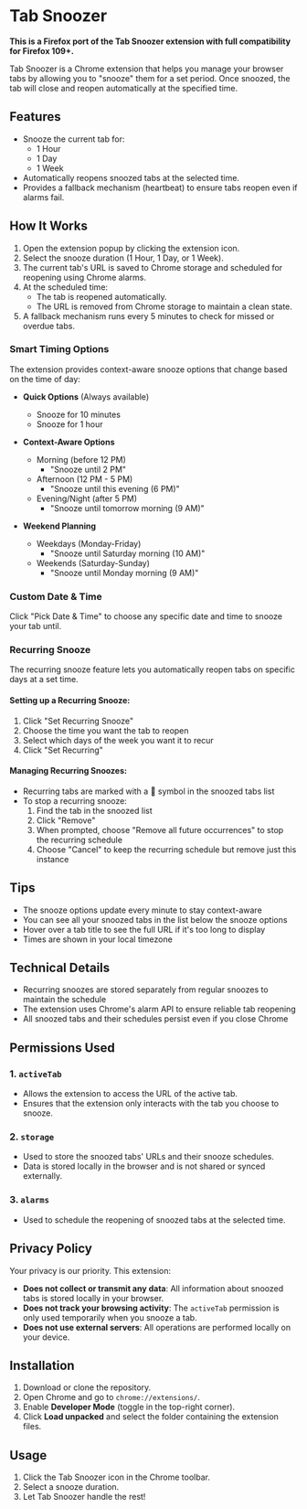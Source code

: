 # Tab Snoozer

**This is a Firefox port of the Tab Snoozer extension with full compatibility for Firefox 109+.**

Tab Snoozer is a Chrome extension that helps you manage your browser tabs by allowing you to "snooze" them for a set period. Once snoozed, the tab will close and reopen automatically at the specified time.

## Features
- Snooze the current tab for:
  - 1 Hour
  - 1 Day
  - 1 Week
- Automatically reopens snoozed tabs at the selected time.
- Provides a fallback mechanism (heartbeat) to ensure tabs reopen even if alarms fail.
## How It Works
1. Open the extension popup by clicking the extension icon.
2. Select the snooze duration (1 Hour, 1 Day, or 1 Week).
3. The current tab's URL is saved to Chrome storage and scheduled for reopening using Chrome alarms.
4. At the scheduled time:
   - The tab is reopened automatically.
   - The URL is removed from Chrome storage to maintain a clean state.
5. A fallback mechanism runs every 5 minutes to check for missed or overdue tabs.

### Smart Timing Options

The extension provides context-aware snooze options that change based on the time of day:

- **Quick Options** (Always available)
  - Snooze for 10 minutes
  - Snooze for 1 hour

- **Context-Aware Options**
  - Morning (before 12 PM)
    - "Snooze until 2 PM"
  - Afternoon (12 PM - 5 PM)
    - "Snooze until this evening (6 PM)"
  - Evening/Night (after 5 PM)
    - "Snooze until tomorrow morning (9 AM)"

- **Weekend Planning**
  - Weekdays (Monday-Friday)
    - "Snooze until Saturday morning (10 AM)"
  - Weekends (Saturday-Sunday)
    - "Snooze until Monday morning (9 AM)"

### Custom Date & Time

Click "Pick Date & Time" to choose any specific date and time to snooze your tab until.

### Recurring Snooze

The recurring snooze feature lets you automatically reopen tabs on specific days at a set time.

#### Setting up a Recurring Snooze:
1. Click "Set Recurring Snooze"
2. Choose the time you want the tab to reopen
3. Select which days of the week you want it to recur
4. Click "Set Recurring"

#### Managing Recurring Snoozes:
- Recurring tabs are marked with a 🔄 symbol in the snoozed tabs list
- To stop a recurring snooze:
  1. Find the tab in the snoozed list
  2. Click "Remove"
  3. When prompted, choose "Remove all future occurrences" to stop the recurring schedule
  4. Choose "Cancel" to keep the recurring schedule but remove just this instance

## Tips
- The snooze options update every minute to stay context-aware
- You can see all your snoozed tabs in the list below the snooze options
- Hover over a tab title to see the full URL if it's too long to display
- Times are shown in your local timezone

## Technical Details
- Recurring snoozes are stored separately from regular snoozes to maintain the schedule
- The extension uses Chrome's alarm API to ensure reliable tab reopening
- All snoozed tabs and their schedules persist even if you close Chrome

## Permissions Used
### 1. `activeTab`
- Allows the extension to access the URL of the active tab.
- Ensures that the extension only interacts with the tab you choose to snooze.

### 2. `storage`
- Used to store the snoozed tabs' URLs and their snooze schedules.
- Data is stored locally in the browser and is not shared or synced externally.

### 3. `alarms`
- Used to schedule the reopening of snoozed tabs at the selected time.

## Privacy Policy
Your privacy is our priority. This extension:
- **Does not collect or transmit any data**: All information about snoozed tabs is stored locally in your browser.
- **Does not track your browsing activity**: The `activeTab` permission is only used temporarily when you snooze a tab.
- **Does not use external servers**: All operations are performed locally on your device.

## Installation
1. Download or clone the repository.
2. Open Chrome and go to `chrome://extensions/`.
3. Enable **Developer Mode** (toggle in the top-right corner).
4. Click **Load unpacked** and select the folder containing the extension files.

## Usage
1. Click the Tab Snoozer icon in the Chrome toolbar.
2. Select a snooze duration.
3. Let Tab Snoozer handle the rest!

